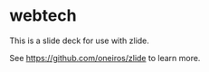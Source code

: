 # webtech

This is a slide deck for use with zlide.

See https://github.com/oneiros/zlide to learn more.

